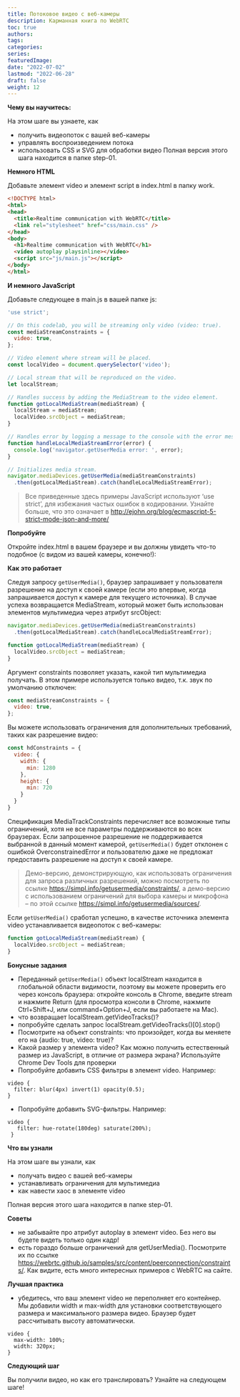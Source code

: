 ```yaml
---
title: Потоковое видео с веб-камеры
description: Карманная книга по WebRTC
toc: true
authors:
tags: 
categories:
series:
featuredImage:
date: "2022-07-02"
lastmod: "2022-06-28"
draft: false
weight: 12
---
```


**Чему вы научитесь:**

На этом шаге вы узнаете, как

- получить видеопоток с вашей веб-камеры
- управлять воспроизведением потока
- использовать CSS и SVG для обработки видео
Полная версия этого шага находится в папке step-01.

**Немного HTML**

Добавьте элемент video и элемент script в index.html в папку work.

```html
<!DOCTYPE html>
<html>
<head>
  <title>Realtime communication with WebRTC</title>
  <link rel="stylesheet" href="css/main.css" />
</head>
<body>
  <h1>Realtime communication with WebRTC</h1>
  <video autoplay playsinline></video>
  <script src="js/main.js"></script>
</body>
</html>
```

**И немного JavaScript**

Добавьте следующее в main.js в вашей папке js:

```javascript
'use strict';

// On this codelab, you will be streaming only video (video: true).
const mediaStreamConstraints = {
  video: true,
};

// Video element where stream will be placed.
const localVideo = document.querySelector('video');

// Local stream that will be reproduced on the video.
let localStream;

// Handles success by adding the MediaStream to the video element.
function gotLocalMediaStream(mediaStream) {
  localStream = mediaStream;
  localVideo.srcObject = mediaStream;
}

// Handles error by logging a message to the console with the error message.
function handleLocalMediaStreamError(error) {
  console.log('navigator.getUserMedia error: ', error);
}

// Initializes media stream.
navigator.mediaDevices.getUserMedia(mediaStreamConstraints)
  .then(gotLocalMediaStream).catch(handleLocalMediaStreamError);
```

> Все приведенные здесь примеры JavaScript используют ‘use strict’, для избежания частых ошибок в кодировании.
Узнайте больше, что это означает в <http://ejohn.org/blog/ecmascript-5-strict-mode-json-and-more/>

**Попробуйте**

Откройте index.html в вашем браузере и вы должны увидеть что-то подобное (с видом из вашей камеры, конечно!):

**Как это работает**

Следуя запросу `getUserMedia()`, браузер запрашивает у пользователя разрешение на доступ к своей камере (если это впервые, когда запрашивается доступ к камере для текущего источника). В случае успеха возвращается MediaStream, который может быть использован элементов мультимедиа через атрибут srcObject:

```javascript
navigator.mediaDevices.getUserMedia(mediaStreamConstraints)
  .then(gotLocalMediaStream).catch(handleLocalMediaStreamError);

function gotLocalMediaStream(mediaStream) {
  localVideo.srcObject = mediaStream;
}
```

Аргумент constraints позволяет указать, какой тип мультимедиа получать. В этом примере используется только видео, т.к. звук по умолчанию отключен:

```javascript
const mediaStreamConstraints = {
  video: true,
};
```

Вы можете использовать ограничения для дополнительных требований, таких как разрешение видео:

```javascript
const hdConstraints = {
  video: {
    width: {
      min: 1280
    },
    height: {
      min: 720
    }
  }
}
```

Спецификация MediaTrackConstraints перечисляет все возможные типы ограничений, хотя не все параметры поддерживаются во всех браузерах. Если запрошенное разрешение не поддерживается выбранной в данный момент камерой, `getUserMedia()` будет отклонен с ошибкой OverconstrainedError и пользователю даже не предложат предоставить разрешение на доступ к своей камере.

> Демо-версию, демонстрирующую, как использовать ограничения для запроса различных разрешений, можно посмотреть по ссылке <https://simpl.info/getusermedia/constraints/>, а демо-версию с использованием ограничений для выбора камеры и микрофона – по этой ссылке <https://simpl.info/getusermedia/sources/>.

Если `getUserMedia()` сработал успешно, в качестве источника элемента video устанавливается видеопоток с веб-камеры:

```javascript
function gotLocalMediaStream(mediaStream) {
  localVideo.srcObject = mediaStream;
}
```

**Бонусные задания**

- Переданный `getUserMedia()` объект localStream находится в глобальной области видимости, поэтому вы можете проверить его через консоль браузера: откройте консоль в Chrome, введите stream и нажмите Return (для просмотра консоли в Chrome, нажмите Ctrl+Shift+J, или command+Option+J, если вы работаете на Mac).
- что возвращает localStream.getVideoTracks()?
- попробуйте сделать запрос localStream.getVideoTracks()[0].stop()
- Посмотрите на объект constraints: что произойдет, когда вы меняете его на {audio: true, video: true)?
- Какой размер у элемента video? Как можно получить естественный размер из JavaScript, в отличие от размера экрана? Используйте Chrome Dev Tools для проверки
- Попробуйте добавить CSS фильтры в элемент video. Например:

```
video {
  filter: blur(4px) invert(1) opacity(0.5);
}
```

- Попробуйте добавить SVG-фильтры. Например:

```
video {
   filter: hue-rotate(180deg) saturate(200%);
 }
```

**Что вы узнали**

На этом шаге вы узнали, как

- получать видео с вашей веб-камеры
- устанавливать ограничения для мультимедиа
- как навести хаос в элементе video

Полная версия этого шага находится в папке step-01.

**Советы**

- не забывайте про атрибут autoplay в элемент video. Без него вы будете видеть только один кадр!
- есть гораздо больше ограничений для getUserMedia(). Посмотрите их по ссылке <https://webrtc.github.io/samples/src/content/peerconnection/constraints/>. Как видите, есть много интересных примеров c WebRTC на сайте.

**Лучшая практика**

- убедитесь, что ваш элемент video не переполняет его контейнер. Мы добавили width и max-width для установки соответствующего размера и максимального размера видео. Браузер будет рассчитывать высоту автоматически.

```
video {
  max-width: 100%;
  width: 320px;
}
```

**Следующий шаг**

Вы получили видео, но как его транслировать? Узнайте на следующем шаге!
